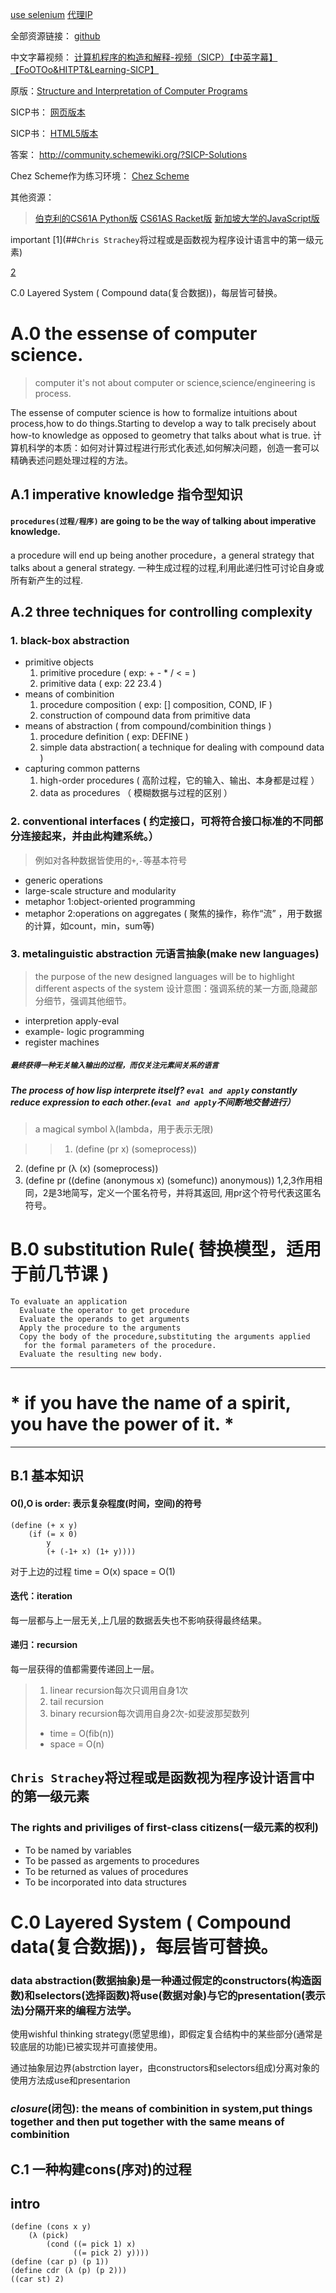 [use selenium](http://www.santostang.com/2018/07/15/4-3-%E9%80%9A%E8%BF%87selenium-%E6%A8%A1%E6%8B%9F%E6%B5%8F%E8%A7%88%E5%99%A8%E6%8A%93%E5%8F%96/)
[代理IP](https://www.xicidaili.com/wt/)

全部资源链接： [github](https://github.com/DeathKing/Learning-SICP)

中文字幕视频： [计算机程序的构造和解释-视频（SICP）【中英字幕】【FoOTOo&HITPT&Learning-SICP】](https://www.bilibili.com/video/av8515129?t=1477)

原版：[Structure and Interpretation of Computer Programs](https://ocw.mit.edu/courses/electrical-engineering-and-computer-science/6-001-structure-and-interpretation-of-computer-programs-spring-2005/)

SICP书： [网页版本](https://mitpress.mit.edu/sicp/)

SICP书： [HTML5版本](https://sarabander.github.io/sicp/)

答案： http://community.schemewiki.org/?SICP-Solutions

Chez Scheme作为练习环境： [Chez Scheme](https://cisco.github.io/ChezScheme/)

其他资源：
> [伯克利的CS61A Python版](http://composingprograms.com/)
> [CS61AS Racket版](http://berkeley-cs61as.github.io/index.html)
> [新加坡大学的JavaScript版](https://www.comp.nus.edu.sg/~cs1101s/sicp/)


important
[1](##`Chris Strachey`将过程或是函数视为程序设计语言中的第一级元素)

[2](##intro)

 C.0 Layered System ( Compound data(复合数据))，每层皆可替换。

# A.0 the essense of computer science.
> computer it's not about computer or science,science/engineering is process.

The essense of computer science is how to formalize intuitions about process,how to do things.Starting to develop a way to talk precisely about how-to knowledge as opposed to geometry that talks about what is true.
计算机科学的本质：如何对计算过程进行形式化表述,如何解决问题，创造一套可以精确表述问题处理过程的方法。

## A.1 imperative knowledge 指令型知识
#### `procedures(过程/程序)` are going to be the way of talking about imperative knowledge.
a procedure will end up being another procedure，a general strategy that talks about a general strategy.
一种生成过程的过程,利用此递归性可讨论自身或所有新产生的过程.

## A.2 three techniques for controlling complexity 
### 1. black-box abstraction
* primitive objects
  1. primitive procedure ( exp: + - * / < = )
  2. primitive data ( exp: 22 23.4 )
* means of combinition
  1. procedure composition ( exp: [] composition, COND, IF )
  2. construction of compound data from primitive data
* means of abstraction ( from compound/combinition things )
  1. procedure definition ( exp: DEFINE )
  2. simple data abstraction( a technique for dealing with compound data )
* capturing common patterns
  1. high-order procedures ( 高阶过程，它的输入、输出、本身都是过程 ）
  2. data as procedures （ 模糊数据与过程的区别 ）

### 2. conventional interfaces ( 约定接口，可将符合接口标准的不同部分连接起来，并由此构建系统。）
> 例如对各种数据皆使用的`+`,`-`等基本符号

* generic operations
* large-scale structure and modularity
* metaphor 1:object-oriented programming
* metaphor 2:operations on aggregates ( 聚焦的操作，称作“流” ，用于数据的计算，如count，min，sum等)

### 3. metalinguistic abstraction 元语言抽象(make new languages)
>the purpose of the new designed languages will be to highlight different aspects of the system
设计意图：强调系统的某一方面,隐藏部分细节，强调其他细节。

* interpretion apply-eval
* example- logic programming
* register machines

##### `最终获得一种无关输入输出的过程，而仅关注元素间关系的语言`

##### The process of how lisp interprete itself? `eval and apply` constantly reduce expression to each other.(`eval and apply`不间断地交替进行）
> a magical symbol λ(lambda，用于表示无限)

>> 1. (define (pr x) (someprocess))
2. (define pr (λ (x) (someprocess))
3. (define pr ((define (anonymous x) (somefunc)) anonymous))
1,2,3作用相同，2是3地简写，定义一个匿名符号，并将其返回, 用pr这个符号代表这匿名符号。

# B.0 substitution Rule( 替换模型，适用于前几节课 )
> 
```
To evaluate an application
  Evaluate the operator to get procedure
  Evaluate the operands to get arguments
  Apply the procedure to the arguments
  Copy the body of the procedure,substituting the arguments applied
   for the formal parameters of the procedure.
  Evaluate the resulting new body.
```

****
# \* if you have the name of a spirit, you have the power of it. \*
****

## B.1 基本知识
#### O(),O is order: 表示复杂程度(时间，空间)的符号
```
(define (+ x y)
	(if (= x 0)
		y
		(+ (-1+ x) (1+ y))))
```

对于上边的过程
time = O(x)
space = O(1)

#### 迭代：iteration
每一层都与上一层无关,上几层的数据丢失也不影响获得最终结果。
#### 递归：recursion
每一层获得的值都需要传递回上一层。
> 1. linear recursion每次只调用自身1次
> 2. tail recursion
> 3. binary recursion每次调用自身2次-如斐波那契数列
>   * time = O(fib(n))
>   * space = O(n)

## `Chris Strachey`将过程或是函数视为程序设计语言中的第一级元素
### The rights and priviliges of first-class citizens(一级元素的权利)
* To be named by variables
* To be passed as argements to procedures
* To be returned as values of procedures
* To be incorporated into data structures

# C.0 Layered System ( Compound data(复合数据))，每层皆可替换。

### data abstraction(数据抽象)是一种通过假定的constructors(构造函数)和selectors(选择函数)将use(数据对象)与它的presentation(表示法)分隔开来的编程方法学。

使用wishful thinking strategy(愿望思维)，即假定复合结构中的某些部分(通常是较底层的功能)已被实现并可直接使用。

通过抽象层边界(abstrction layer，由constructors和selectors组成)分离对象的使用方法成use和presentarion

### *closure*(闭包): the means of combinition in system,put things together and then put together with the same means of combinition

## C.1 一种构建cons(序对)的过程

## intro
```
(define (cons x y)
	(λ (pick)
		(cond ((= pick 1) x)
			  ((= pick 2) y))))
(define (car p) (p 1))
(define cdr (λ (p) (p 2)))
((car st) 2)
```
